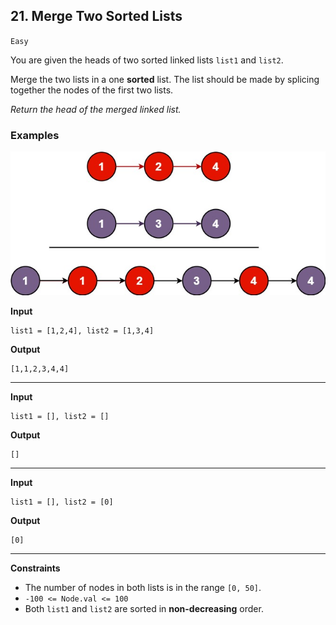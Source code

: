 ## 21. Merge Two Sorted Lists

`Easy`

You are given the heads of two sorted linked lists `list1` and `list2`.

Merge the two lists in a one **sorted** list. The list should be made by splicing together the nodes of the first two lists.

*Return the head of the merged linked list.*

### Examples

![Merge Two Sorted Arrays](merge_ex1.jpg)

**Input**
```
list1 = [1,2,4], list2 = [1,3,4]
```

**Output**
```
[1,1,2,3,4,4]
```

---

**Input**
```
list1 = [], list2 = []
```

**Output**
```
[]
```

---


**Input**
```
list1 = [], list2 = [0]
```

**Output**
```
[0]
```

---

**Constraints**
* The number of nodes in both lists is in the range `[0, 50]`.
* `-100 <= Node.val <= 100`
* Both `list1` and `list2` are sorted in **non-decreasing** order.